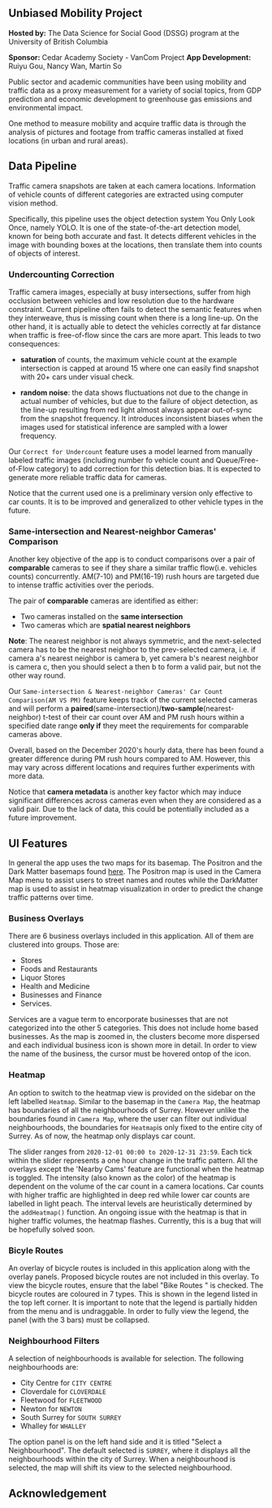 
## Unbiased Mobility Project
**Hosted by:** The Data Science for Social Good (DSSG) program at the University of British Columbia

**Sponsor:** Cedar Academy Society - VanCom Project
**App Development:** Ruiyu Gou, Nancy Wan, Martin So

Public sector and academic communities have been using mobility and traffic data as a proxy measurement for a variety of social topics, from GDP prediction and economic development to greenhouse gas emissions and environmental impact.

One method to measure mobility and acquire traffic data is through the analysis of pictures and footage from traffic cameras installed at fixed locations (in urban and rural areas). 


## Data Pipeline
Traffic camera snapshots are taken at each camera locations. Information of vehicle counts of different categories are extracted using computer vision method. 

Specifically, this pipeline uses the object detection system You Only Look Once, namely YOLO. It is one of the state-of-the-art detection model, known for being both accurate and fast. It detects different vehicles in the image with bounding boxes at the locations, then translate them into counts of objects of interest.


### Undercounting Correction

Traffic camera images, especially at busy intersections, suffer from high occlusion between vehicles and low resolution due to the hardware constraint. Current pipeline often fails to detect the semantic features when they interweave, thus is missing count when there is a long line-up. On the other hand, it is actually able to detect the vehicles correctly at far distance when traffic is free-of-flow since the cars are more apart. This leads to two consequences:

- **saturation** of counts, the maximum vehicle count at the example intersection is capped at around 15 where one can easily find snapshot with 20+ cars under visual check. 

- **random noise**: the data shows fluctuations not due to the change in actual number of vehicles, but due to the failure of object detection, as the line-up resulting from red light almost always appear out-of-sync from the snapshot frequency. It introduces inconsistent biases when the images used for statistical inference are sampled with a lower frequency.

Our `Correct for Undercount` feature uses a model learned from manually labeled traffic images (including number fo vehicle count and Queue/Free-of-Flow category) to add correction for this detection bias. It is expected to generate more reliable traffic data for cameras.

Notice that the current used one is a preliminary version only effective to car counts. It is to be improved and generalized to other vehicle types in the future.

### Same-intersection and Nearest-neighbor Cameras' Comparison

Another key objective of the app is to conduct comparisons over a pair of **comparable** cameras to see if they share a similar traffic flow(i.e. vehicles counts) concurrently. AM(7-10) and PM(16-19) rush hours are targeted due to intense traffic activities over the periods. 

The pair of **comparable** cameras are identified as either:

- Two cameras installed on the **same intersection**
- Two cameras which are **spatial nearest neighbors**

**Note**: The nearest neighbor is not always symmetric, and the next-selected camera has to be the nearest neighbor to the prev-selected camera, i.e. if camera a's nearest neighbor is camera b, yet camera b's nearest neighbor is camera c, then you should select a then b to form a valid pair, but not the other way round.

Our `Same-intersection & Nearest-neighbor Cameras' Car Count Comparison(AM VS PM)` feature keeps track of the current selected cameras and will perform a **paired**(same-intersection)/**two-sample**(nearest-neighbor) t-test of their car count over AM and PM rush hours within a specified date range **only if** they meet the requirements for comparable cameras above.

Overall, based on the December 2020's hourly data, there has been found a greater difference during PM rush hours compared to AM. However, this may vary across different locations and requires further experiments with more data. 

Notice that **camera metadata** is another key factor which may induce significant differences across cameras even when they are considered as a valid pair. Due to the lack of data, this could be potentially included as a future improvement.

## UI Features 
In general the app uses the two maps for its basemap. The Positron and the Dark Matter basemaps found [here](https://carto.com/blog/getting-to-know-positron-and-dark-matter/). The Positron map is used in the Camera Map menu to assist users to street names and routes while the DarkMatter map is used to assist in heatmap visualization in order to predict the change traffic patterns over time.

### Business Overlays

There are 6 business overlays included in this application. All of them are clustered into groups. Those are:    
-  Stores
-  Foods and Restaurants
-  Liquor Stores
-  Health and Medicine
-  Businesses and Finance
-  Services.  

Services are a vague term to encorporate businesses that are not categorized into the other 5 categories.  This does not include home based businesses.  As the map is zoomed in, the clusters become more dispersed and each individual business icon is shown more in detail. In order to view the name of the business, the cursor must be hovered ontop of the icon. 

### Heatmap

An option to switch to the heatmap view is provided on the sidebar on the left labelled `Heatmap`. Similar to the basemap in the `Camera Map`, the heatmap has boundaries of all the neighbourhoods of Surrey. However unlike the boundaries found in `Camera Map`, where the user can filter out individual neighbourhoods, the boundaries for `Heatmap`is only fixed to the entire city of Surrey. As of now, the heatmap only displays car count. 

The slider ranges from `2020-12-01 00:00 to 2020-12-31 23:59`. Each tick within the slider represents a one hour change in the traffic pattern. All the overlays except the 'Nearby Cams' feature are functional when the heatmap is toggled. The intensity (also known as the color) of the heatmap is dependent on the volume of the car count in a camera locations. Car counts with higher traffic are highlighted in deep red while lower car counts are labelled in light peach. The interval levels are heuristically determined by the `addHeatmap()` function. An ongoing issue with the heatmap is that in higher traffic volumes, the heatmap flashes. Currently, this is a bug that will be hopefully solved soon.

### Bicyle Routes
An overlay of bicycle routes is included in this application along with the overlay panels. Proposed bicycle routes are not included in this overlay. To view the bicycle routes, ensure that the label "Bike Routes " is checked. The bicycle routes are coloured in 7 types. This is shown in the legend listed in the top left corner. It is important to note that the legend is partially hidden from the menu and is undraggable. In order to fully view the legend, the panel (with  the 3 bars) must be collapsed.

### Neighbourhood Filters 
A selection of neighbourhoods is available for selection. The following neighbourhoods are:
-  City Centre for `CITY CENTRE` 
-  Cloverdale for `CLOVERDALE`
-  Fleetwood for `FLEETWOOD`
-  Newton for `NEWTON`
-  South Surrey for `SOUTH SURREY`
-  Whalley for `WHALLEY`

The option panel is on the left hand side and it is titled "Select a Neighbourhood". The default selected is `SURREY`, where it displays all the neighbourhoods within the city of Surrey. When a neighbourhood is selected, the map will shift its view to the selected neighbourhood.




## Acknowledgement
